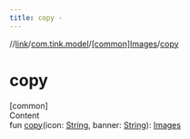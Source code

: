```yaml
---
title: copy -
---
```

//[link](../../index.md)/[com.tink.model](../index.md)/[[common]Images](index.md)/[copy](copy.md)



# copy  
[common]  
Content  
fun [copy](copy.md)(icon: [String](https://kotlinlang.org/api/latest/jvm/stdlib/kotlin/-string/index.html), banner: [String](https://kotlinlang.org/api/latest/jvm/stdlib/kotlin/-string/index.html)): [Images](index.md)  



